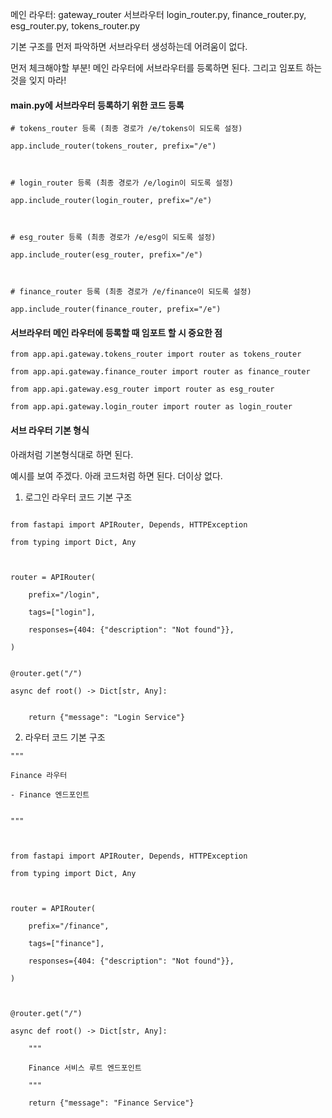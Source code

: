 
메인 라우터: gateway_router
서브라우터 login_router.py, finance_router.py, esg_router.py, tokens_router.py

기본 구조를 먼저 파악하면 서브라우터 생성하는데 어려움이 없다. 

먼저 체크해야할 부분!
메인 라우터에 서브라우터를 등록하면 된다. 그리고 임포트 하는 것을 잊지 마라!

#### main.py에 서브라우터 등록하기 위한 코드 등록

```
# tokens_router 등록 (최종 경로가 /e/tokens이 되도록 설정)

app.include_router(tokens_router, prefix="/e")

  

# login_router 등록 (최종 경로가 /e/login이 되도록 설정)

app.include_router(login_router, prefix="/e")

  

# esg_router 등록 (최종 경로가 /e/esg이 되도록 설정)

app.include_router(esg_router, prefix="/e")

  

# finance_router 등록 (최종 경로가 /e/finance이 되도록 설정)

app.include_router(finance_router, prefix="/e")
```

#### 서브라우터 메인 라우터에 등록할 때 임포트 할 시 중요한 점
```
from app.api.gateway.tokens_router import router as tokens_router

from app.api.gateway.finance_router import router as finance_router

from app.api.gateway.esg_router import router as esg_router

from app.api.gateway.login_router import router as login_router
```


#### 서브 라우터 기본 형식

아래처럼 기본형식대로 하면 된다.

예시를 보여 주겠다. 아래 코드처럼 하면 된다. 더이상 없다. 

1. 로그인 라우터 코드 기본 구조
```

from fastapi import APIRouter, Depends, HTTPException

from typing import Dict, Any

  

router = APIRouter(

    prefix="/login",

    tags=["login"],

    responses={404: {"description": "Not found"}},

)


@router.get("/")

async def root() -> Dict[str, Any]:


    return {"message": "Login Service"}
```

2.  라우터 코드 기본 구조

```
"""

Finance 라우터

- Finance 엔드포인트


"""

  

from fastapi import APIRouter, Depends, HTTPException

from typing import Dict, Any

  

router = APIRouter(

    prefix="/finance",

    tags=["finance"],

    responses={404: {"description": "Not found"}},

)

  

@router.get("/")

async def root() -> Dict[str, Any]:

    """

    Finance 서비스 루트 엔드포인트

    """

    return {"message": "Finance Service"}
```


